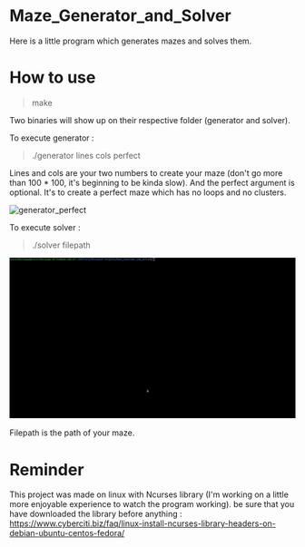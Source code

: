 #
# Maze_Generator_and_Solver
Here is a little program which generates mazes and solves them.
#
# How to use 
> make

Two binaries will show up on their respective folder (generator and solver).

To execute generator :
> ./generator lines cols perfect

Lines and cols are your two numbers to create your maze (don't go more than 100 * 100, it's beginning to be kinda slow).
And the perfect argument is optional. It's to create a perfect maze which has no loops and no clusters.

![generator_perfect](readme_ressources/generator_perfect.gif)

To execute solver :
> ./solver filepath

![solver](readme_ressources/solver.gif)

Filepath is the path of your maze.
#
# Reminder
This project was made on linux with Ncurses library (I'm working on a little more enjoyable experience to watch the program working).
be sure that you have downloaded the library before anything : https://www.cyberciti.biz/faq/linux-install-ncurses-library-headers-on-debian-ubuntu-centos-fedora/
